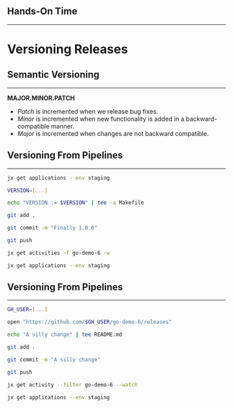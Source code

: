 ## Hands-On Time

---

# Versioning Releases


## Semantic Versioning

---

**MAJOR.MINOR.PATCH**

* *Patch* is incremented when we release bug fixes.
* *Minor* is incremented when new functionality is added in a backward-compatible manner.
* *Major* is incremented when changes are not backward compatible.


## Versioning From Pipelines

---

```bash
jx get applications --env staging

VERSION=[...]

echo "VERSION := $VERSION" | tee -a Makefile

git add . 

git commit -m "Finally 1.0.0"

git push

jx get activities -f go-demo-6 -w

jx get applications --env staging
```


## Versioning From Pipelines

---

```bash
GH_USER=[...]

open "https://github.com/$GH_USER/go-demo-6/releases"

echo "A silly change" | tee README.md

git add .

git commit -m "A silly change"

git push

jx get activity --filter go-demo-6 --watch

jx get applications --env staging
```
